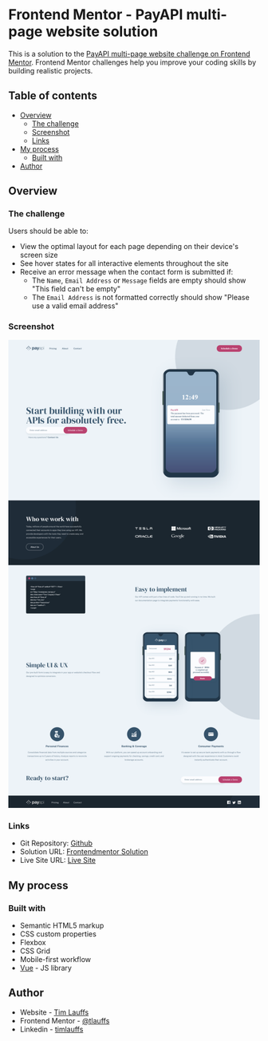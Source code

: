 # Frontend Mentor - PayAPI multi-page website solution

This is a solution to the [PayAPI multi-page website challenge on Frontend Mentor](https://www.frontendmentor.io/challenges/payapi-multipage-website-FDLR1Y11e). Frontend Mentor challenges help you improve your coding skills by building realistic projects. 

## Table of contents

- [Overview](#overview)
  - [The challenge](#the-challenge)
  - [Screenshot](#screenshot)
  - [Links](#links)
- [My process](#my-process)
  - [Built with](#built-with)
- [Author](#author)

## Overview

### The challenge

Users should be able to:

- View the optimal layout for each page depending on their device's screen size
- See hover states for all interactive elements throughout the site
- Receive an error message when the contact form is submitted if:
  - The `Name`, `Email Address` or `Message` fields are empty should show "This field can't be empty"
  - The `Email Address` is not formatted correctly should show "Please use a valid email address"

### Screenshot

![Screenshot](./src/assets/Screenshot.png)

### Links

- Git Repository: [Github](https://github.com/tlauffs/payapi-website)
- Solution URL: [Frontendmentor Solution](https://www.frontendmentor.io/solutions/payapi-multipage-website-flpBx_UBIK)
- Live Site URL: [Live Site](https://payapi-frontendmenter.netlify.app/)

## My process

### Built with

- Semantic HTML5 markup
- CSS custom properties
- Flexbox
- CSS Grid
- Mobile-first workflow
- [Vue](https://vuejs.org/) - JS library

## Author

- Website - [Tim Lauffs](https://www.timlauffs.com/)
- Frontend Mentor - [@tlauffs](https://www.frontendmentor.io/profile/tlauffs)
- Linkedin - [timlauffs](https://www.linkedin.com/in/tim-lauffs-a8782421b/)

